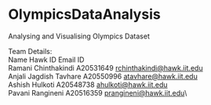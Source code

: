 # OlympicsDataAnalysis
Analysing and Visualising  Olympics Dataset

Team Details:\
Name                    Hawk ID       Email ID\
Ramani Chinthakindi	    A20531649	    rchinthakindi@hawk.iit.edu\
Anjali Jagdish Tavhare 	A20550996     atavhare@hawk.iit.edu\
Ashish Hulkoti 	        A20548738     ahulkoti@hawk.iit.edu\
Pavani Rangineni 	      A20516359	    prangineni@hawk.iit.edu\
